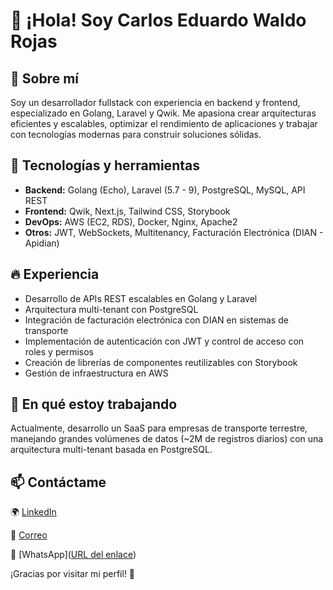 # 👋 ¡Hola! Soy Carlos Eduardo Waldo Rojas

## 🚀 Sobre mí

Soy un desarrollador fullstack con experiencia en backend y frontend, especializado en Golang, Laravel y Qwik. Me apasiona crear arquitecturas eficientes y escalables, optimizar el rendimiento de aplicaciones y trabajar con tecnologías modernas para construir soluciones sólidas.

## 💼 Tecnologías y herramientas

- __Backend:__ Golang (Echo), Laravel (5.7 - 9), PostgreSQL, MySQL, API REST
- __Frontend:__ Qwik, Next.js, Tailwind CSS, Storybook
- __DevOps:__ AWS (EC2, RDS), Docker, Nginx, Apache2
- __Otros:__ JWT, WebSockets, Multitenancy, Facturación Electrónica (DIAN - Apidian)

## 🔥 Experiencia

- Desarrollo de APIs REST escalables en Golang y Laravel
- Arquitectura multi-tenant con PostgreSQL
- Integración de facturación electrónica con DIAN en sistemas de transporte
- Implementación de autenticación con JWT y control de acceso con roles y permisos
- Creación de librerías de componentes reutilizables con Storybook
- Gestión de infraestructura en AWS

## 🌱 En qué estoy trabajando

Actualmente, desarrollo un SaaS para empresas de transporte terrestre, manejando grandes volúmenes de datos (~2M de registros diarios) con una arquitectura multi-tenant basada en PostgreSQL.

## 📫 Contáctame
🌍 
[LinkedIn](https://www.linkedin.com/in/carlos-waldo-rojas/)

📧 [Correo](mailto:krlosw9@gmail.com)

📱 [WhatsApp]([URL del enlace](https://wa.me/573172891700))

¡Gracias por visitar mi perfil! 🚀
